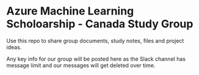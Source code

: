 # Azure Machine Learning Scholoarship - Canada Study Group

Use this repo to share group documents, study notes, files and project ideas.

Any key info for our group will be posted here as the Slack channel has message limit and our messages will get deleted over time.
